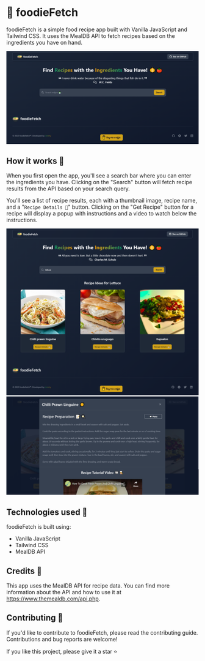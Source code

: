 # 🍲 foodieFetch

foodieFetch is a simple food recipe app built with Vanilla JavaScript and Tailwind CSS. It uses the MealDB API to fetch recipes based on the ingredients you have on hand.

![website screenshot](./src/img/og-image.png)

## How it works 🍜

When you first open the app, you'll see a search bar where you can enter the ingredients you have. Clicking on the "Search" button will fetch recipe results from the API based on your search query.

You'll see a list of recipe results, each with a thumbnail image, recipe name, and a "`Recipe Details 🍲`" button. Clicking on the "Get Recipe" button for a recipe will display a popup with instructions and a video to watch below the instructions.

![website screenshot](./src/img/project-screenshot.png)
![website screenshot](./src/img/project-screenshot-1.png)

## Technologies used 🍴

foodieFetch is built using:

- Vanilla JavaScript
- Tailwind CSS
- MealDB API

## Credits 🧁

This app uses the MealDB API for recipe data. You can find more information about the API and how to use it at <https://www.themealdb.com/api.php>.

## Contributing 🥄

If you'd like to contribute to foodieFetch, please read the contributing guide. Contributions and bug reports are welcome!

If you like this project, please give it a star ⭐️
